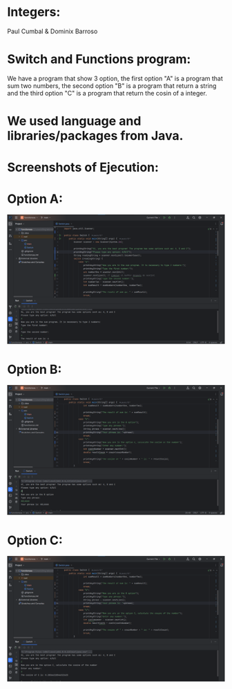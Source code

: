 
# Integers:
Paul Cumbal & Dominix Barroso 
# Switch and Functions program:
We have a program that show 3 option, the first option "A" is a program that sum two numbers, the second option "B" is a program that return a string and the third option "C" is a program that return the cosin of a integer.
# We used language and libraries/packages from Java.
# Screenshots of Ejecution:
# Option A:
![](https://github.com/paulcc18/FunctionsAndSwitch/blob/main/Option%20A.png)
# Option B:
![](https://github.com/paulcc18/FunctionsAndSwitch/blob/main/Option%20B.png)
# Option C:
![](https://github.com/paulcc18/FunctionsAndSwitch/blob/main/Option%20C.png)

